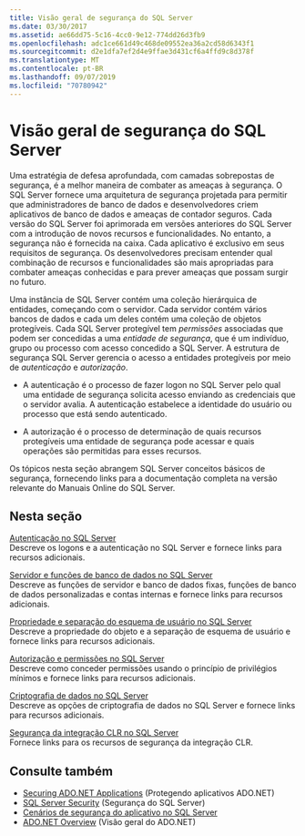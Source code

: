 ```yaml
---
title: Visão geral de segurança do SQL Server
ms.date: 03/30/2017
ms.assetid: ae66dd75-5c16-4cc0-9e12-774dd26d3fb9
ms.openlocfilehash: adc1ce661d49c468de09552ea36a2cd58d6343f1
ms.sourcegitcommit: d2e1dfa7ef2d4e9ffae3d431cf6a4ffd9c8d378f
ms.translationtype: MT
ms.contentlocale: pt-BR
ms.lasthandoff: 09/07/2019
ms.locfileid: "70780942"
---
```

# <a name="overview-of-sql-server-security"></a>Visão geral de segurança do SQL Server
Uma estratégia de defesa aprofundada, com camadas sobrepostas de segurança, é a melhor maneira de combater as ameaças à segurança. O SQL Server fornece uma arquitetura de segurança projetada para permitir que administradores de banco de dados e desenvolvedores criem aplicativos de banco de dados e ameaças de contador seguros. Cada versão do SQL Server foi aprimorada em versões anteriores do SQL Server com a introdução de novos recursos e funcionalidades. No entanto, a segurança não é fornecida na caixa. Cada aplicativo é exclusivo em seus requisitos de segurança. Os desenvolvedores precisam entender qual combinação de recursos e funcionalidades são mais apropriadas para combater ameaças conhecidas e para prever ameaças que possam surgir no futuro.  
  
 Uma instância de SQL Server contém uma coleção hierárquica de entidades, começando com o servidor. Cada servidor contém vários bancos de dados e cada um deles contém uma coleção de objetos protegíveis. Cada SQL Server protegível tem *permissões* associadas que podem ser concedidas a uma *entidade de segurança*, que é um indivíduo, grupo ou processo com acesso concedido a SQL Server. A estrutura de segurança SQL Server gerencia o acesso a entidades protegíveis por meio de *autenticação* e *autorização*.  
  
- A autenticação é o processo de fazer logon no SQL Server pelo qual uma entidade de segurança solicita acesso enviando as credenciais que o servidor avalia. A autenticação estabelece a identidade do usuário ou processo que está sendo autenticado.  
  
- A autorização é o processo de determinação de quais recursos protegíveis uma entidade de segurança pode acessar e quais operações são permitidas para esses recursos.  
  
 Os tópicos nesta seção abrangem SQL Server conceitos básicos de segurança, fornecendo links para a documentação completa na versão relevante do Manuais Online do SQL Server.  
  
## <a name="in-this-section"></a>Nesta seção  
 [Autenticação no SQL Server](authentication-in-sql-server.md)  
 Descreve os logons e a autenticação no SQL Server e fornece links para recursos adicionais.  
  
 [Servidor e funções de banco de dados no SQL Server](server-and-database-roles-in-sql-server.md)  
 Descreve as funções de servidor e banco de dados fixas, funções de banco de dados personalizadas e contas internas e fornece links para recursos adicionais.  
  
 [Propriedade e separação do esquema de usuário no SQL Server](ownership-and-user-schema-separation-in-sql-server.md)  
 Descreve a propriedade do objeto e a separação de esquema de usuário e fornece links para recursos adicionais.  
  
 [Autorização e permissões no SQL Server](authorization-and-permissions-in-sql-server.md)  
 Descreve como conceder permissões usando o princípio de privilégios mínimos e fornece links para recursos adicionais.  
  
 [Criptografia de dados no SQL Server](data-encryption-in-sql-server.md)  
 Descreve as opções de criptografia de dados no SQL Server e fornece links para recursos adicionais.  
  
 [Segurança da integração CLR no SQL Server](clr-integration-security-in-sql-server.md)  
 Fornece links para os recursos de segurança da integração CLR.  
  
## <a name="see-also"></a>Consulte também

- [Securing ADO.NET Applications](../securing-ado-net-applications.md) (Protegendo aplicativos ADO.NET)
- [SQL Server Security](sql-server-security.md) (Segurança do SQL Server)
- [Cenários de segurança do aplicativo no SQL Server](application-security-scenarios-in-sql-server.md)
- [ADO.NET Overview](../ado-net-overview.md) (Visão geral do ADO.NET)
